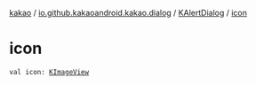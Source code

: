 [kakao](../../index.md) / [io.github.kakaoandroid.kakao.dialog](../index.md) / [KAlertDialog](index.md) / [icon](./icon.md)

# icon

`val icon: `[`KImageView`](../../io.github.kakaoandroid.kakao.image/-k-image-view/index.md)